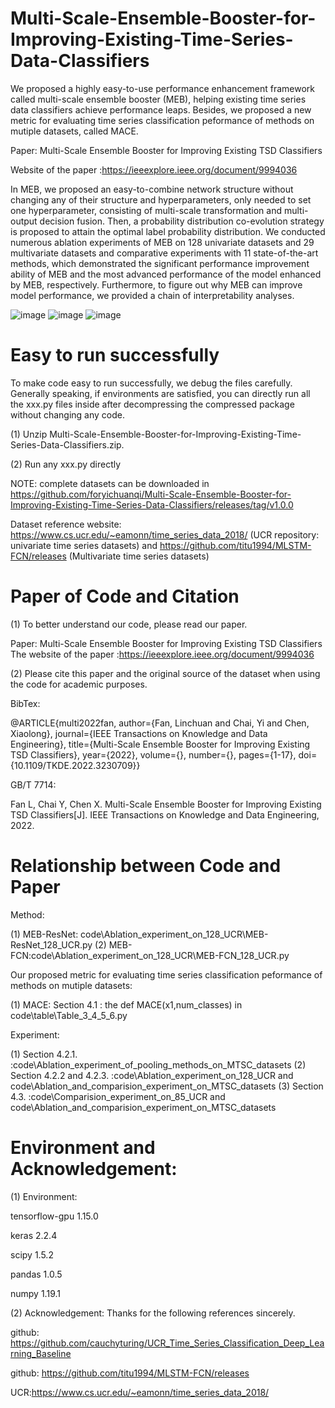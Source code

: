 # Multi-Scale-Ensemble-Booster-for-Improving-Existing-Time-Series-Data-Classifiers

We proposed a highly easy-to-use performance enhancement framework called multi-scale ensemble booster (MEB), helping existing time series data classifiers achieve performance leaps. Besides, we proposed a new metric for evaluating time series classification peformance of methods on mutiple datasets, called MACE.

Paper: Multi-Scale Ensemble Booster for Improving Existing TSD Classifiers

Website of the paper :https://ieeexplore.ieee.org/document/9994036

In MEB, we proposed an easy-to-combine network structure without changing any of their structure and hyperparameters, only needed to set one hyperparameter, consisting of multi-scale transformation and multi-output decision fusion. Then, a probability distribution co-evolution strategy is proposed to attain the optimal label probability distribution. We conducted numerous ablation experiments of MEB on 128 univariate datasets and 29 multivariate datasets and comparative experiments with 11 state-of-the-art methods, which demonstrated the significant performance improvement ability of MEB and the most advanced performance of the model enhanced by MEB, respectively. Furthermore, to figure out why MEB can improve model performance, we provided a chain of interpretability analyses.

![image](https://user-images.githubusercontent.com/48144488/218241520-796791d0-f732-4dc4-afe2-09c0aab02f34.png)
![image](https://user-images.githubusercontent.com/48144488/218240414-6f22bef8-f6ae-4205-9325-4cc44bb50e7b.png)
![image](https://user-images.githubusercontent.com/48144488/218240457-3f706b3f-677f-4f79-8730-a0cf8a053a84.png)

# Easy to run successfully
To make code easy to run successfully, we debug the files carefully. Generally speaking, if environments are satisfied, you can directly run all the xxx.py files inside after decompressing the compressed package without changing any code.

(1) Unzip Multi-Scale-Ensemble-Booster-for-Improving-Existing-Time-Series-Data-Classifiers.zip.
 
(2) Run any xxx.py directly        

NOTE:  complete datasets can be downloaded in https://github.com/foryichuanqi/Multi-Scale-Ensemble-Booster-for-Improving-Existing-Time-Series-Data-Classifiers/releases/tag/v1.0.0

Dataset reference website: https://www.cs.ucr.edu/~eamonn/time_series_data_2018/ (UCR repository: univariate time series datasets) and https://github.com/titu1994/MLSTM-FCN/releases (Multivariate time series datasets) 

# Paper of Code and Citation

(1) To better understand our code, please read our paper.

Paper: Multi-Scale Ensemble Booster for Improving Existing TSD Classifiers
The website of the paper :https://ieeexplore.ieee.org/document/9994036

(2) Please cite this paper and the original source of the dataset when using the code for academic purposes.

BibTex:

@ARTICLE{multi2022fan,
  author={Fan, Linchuan and Chai, Yi and Chen, Xiaolong},
  journal={IEEE Transactions on Knowledge and Data Engineering}, 
  title={Multi-Scale Ensemble Booster for Improving Existing TSD Classifiers}, 
  year={2022},
  volume={},
  number={},
  pages={1-17},
  doi={10.1109/TKDE.2022.3230709}}

GB/T 7714: 

Fan L, Chai Y, Chen X. Multi-Scale Ensemble Booster for Improving Existing TSD Classifiers[J]. IEEE Transactions on Knowledge and Data Engineering, 2022.

# Relationship between Code and Paper

Method:

(1) MEB-ResNet: code\Ablation_experiment_on_128_UCR\MEB-ResNet_128_UCR.py
(2) MEB-FCN:code\Ablation_experiment_on_128_UCR\MEB-FCN_128_UCR.py

Our proposed metric for evaluating time series classification peformance of methods on mutiple datasets:

(1) MACE: Section 4.1 : the def MACE(x1,num_classes) in code\table\Table_3_4_5_6.py

Experiment:

(1) Section 4.2.1. :code\Ablation_experiment_of_pooling_methods_on_MTSC_datasets 
(2) Section 4.2.2 and 4.2.3. :code\Ablation_experiment_on_128_UCR and code\Ablation_and_comparision_experiment_on_MTSC_datasets
(3) Section  4.3. :code\Comparision_experiment_on_85_UCR and  code\Ablation_and_comparision_experiment_on_MTSC_datasets
 
# Environment and Acknowledgement:


(1) Environment:

tensorflow-gpu            1.15.0
    
keras                     2.2.4
    
scipy                     1.5.2
    
pandas                    1.0.5
    
numpy                     1.19.1



(2) Acknowledgement: 
Thanks for the following references sincerely.
   
github: https://github.com/cauchyturing/UCR_Time_Series_Classification_Deep_Learning_Baseline
   
github: https://github.com/titu1994/MLSTM-FCN/releases

UCR:https://www.cs.ucr.edu/~eamonn/time_series_data_2018/ 
   
